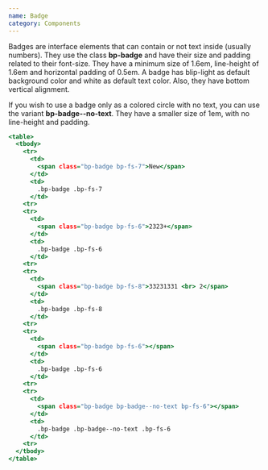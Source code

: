 ```yaml
---
name: Badge
category: Components
---
```


Badges are interface elements that can contain or not text inside (usually numbers). They use the class **bp-badge** and have their size and padding related to their font-size. They have a minimum size of 1.6em, line-height of 1.6em and horizontal padding of 0.5em. A badge has blip-light as default background color and white as default text color. Also, they have bottom vertical alignment.

If you wish to use a badge only as a colored circle with no text, you can use the variant **bp-badge--no-text**. They have a smaller size of 1em, with no line-height and padding.

```example.html
<table>
  <tbody>
    <tr>
      <td>
        <span class="bp-badge bp-fs-7">New</span>
      </td>
      <td>
        .bp-badge .bp-fs-7
      </td>
    <tr>
    <tr>
      <td>
        <span class="bp-badge bp-fs-6">2323+</span>
      </td>
      <td>
        .bp-badge .bp-fs-6
      </td>
    <tr>
    <tr>
      <td>
        <span class="bp-badge bp-fs-8">33231331 <br> 2</span>
      </td>
      <td>
        .bp-badge .bp-fs-8
      </td>
    <tr>
    <tr>
      <td>
        <span class="bp-badge bp-fs-6"></span>
      </td>
      <td>
        .bp-badge .bp-fs-6
      </td>
    <tr>
    <tr>
      <td>
        <span class="bp-badge bp-badge--no-text bp-fs-6"></span>
      </td>
      <td>
        .bp-badge .bp-badge--no-text .bp-fs-6
      </td>
    <tr>
  </tbody>
</table>
```
</table>
